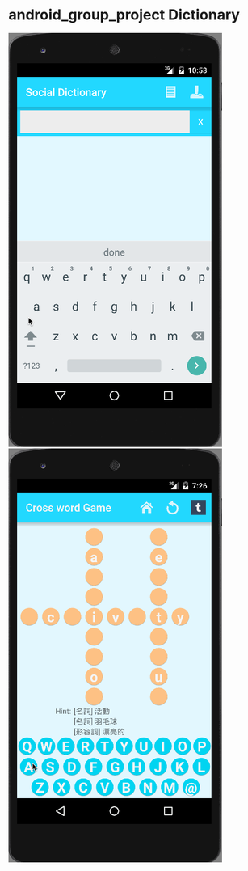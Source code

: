 # android_group_project Dictionary
<img src='https://raw.githubusercontent.com/cloeliu/android_dictionary_app/master/demo2.gif' title='Video Walkthrough' width='' alt='Video Walkthrough' />
<img src='https://raw.githubusercontent.com/cloeliu/android_dictionary_app/master/demo.gif' title='Video Walkthrough' width='' alt='Video Walkthrough' />
